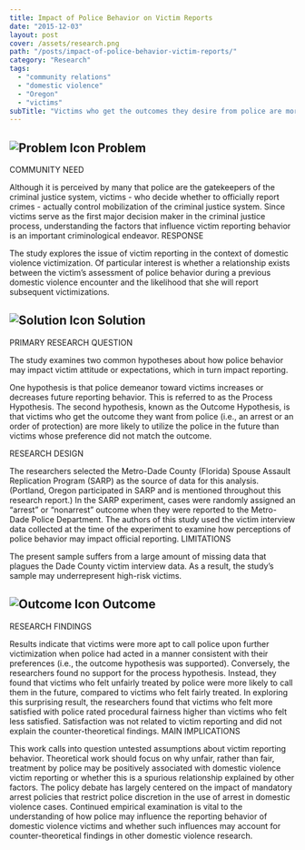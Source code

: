 ```yaml
---
title: Impact of Police Behavior on Victim Reports
date: "2015-12-03"
layout: post
cover: /assets/research.png
path: "/posts/impact-of-police-behavior-victim-reports/"
category: "Research"
tags:
  - "community relations"
  - "domestic violence"
  - "Oregon"
  - "victims"
subTitle: "Victims who get the outcomes they desire from police are more likely to utilize the police in the future than victims whose preferences did not match the outcome."
---
```


## ![Problem Icon](https://github.com/google/material-design-icons/raw/master/alert/1x_web/ic_error_outline_black_48dp.png "Problem") Problem

COMMUNITY NEED

Although it is perceived by many that police are the gatekeepers of the criminal justice system, victims - who decide whether to officially report crimes - actually control mobilization of the criminal justice system. Since victims serve as the first major decision maker in the criminal justice process, understanding the factors that influence victim reporting behavior is an important criminological endeavor.
RESPONSE

The study explores the issue of victim reporting in the context of domestic violence victimization. Of particular interest is whether a relationship exists between the victim’s assessment of police behavior during a previous domestic violence encounter and the likelihood that she will report subsequent victimizations.

## ![Solution Icon](https://github.com/google/material-design-icons/raw/master/action/1x_web/ic_lightbulb_outline_black_48dp.png "Solution") Solution

PRIMARY RESEARCH QUESTION

The study examines two common hypotheses about how police behavior may impact victim attitude or expectations, which in turn impact reporting.

One hypothesis is that police demeanor toward victims increases or decreases future reporting behavior. This is referred to as the Process Hypothesis. The second hypothesis, known as the Outcome Hypothesis, is that victims who get the outcome they want from police (i.e., an arrest or an order of protection) are more likely to utilize the police in the future than victims whose preference did not match the outcome.

RESEARCH DESIGN

The researchers selected the Metro-Dade County (Florida) Spouse Assault Replication Program (SARP) as the source of data for this analysis. (Portland, Oregon participated in SARP and is mentioned throughout this research report.) In the SARP experiment, cases were randomly assigned an “arrest” or “nonarrest” outcome when they were reported to the Metro-Dade Police Department. The authors of this study used the victim interview data collected at the time of the experiment to examine how perceptions of police behavior may impact official reporting.
LIMITATIONS

The present sample suffers from a large amount of missing data that plagues the Dade County victim interview data. As a result, the study’s sample may underrepresent high-risk victims.
## ![Outcome Icon](https://github.com/google/material-design-icons/raw/master/action/1x_web/ic_view_list_black_48dp.png "Outcome") Outcome
RESEARCH FINDINGS

Results indicate that victims were more apt to call police upon further victimization when police had acted in a manner consistent with their preferences (i.e., the outcome hypothesis was supported). Conversely, the researchers found no support for the process hypothesis. Instead, they found that victims who felt unfairly treated by police were more likely to call them in the future, compared to victims who felt fairly treated. In exploring this surprising result, the researchers found that victims who felt more satisfied with police rated procedural fairness higher than victims who felt less satisfied. Satisfaction was not related to victim reporting and did not explain the counter-theoretical findings.
MAIN IMPLICATIONS

This work calls into question untested assumptions about victim reporting behavior. Theoretical work should focus on why unfair, rather than fair, treatment by police may be positively associated with domestic violence victim reporting or whether this is a spurious relationship explained by other factors. The policy debate has largely centered on the impact of mandatory arrest policies that restrict police discretion in the use of arrest in domestic violence cases. Continued empirical examination is vital to the understanding of how police may influence the reporting behavior of domestic violence victims and whether such influences may account for counter-theoretical findings in other domestic violence research.
